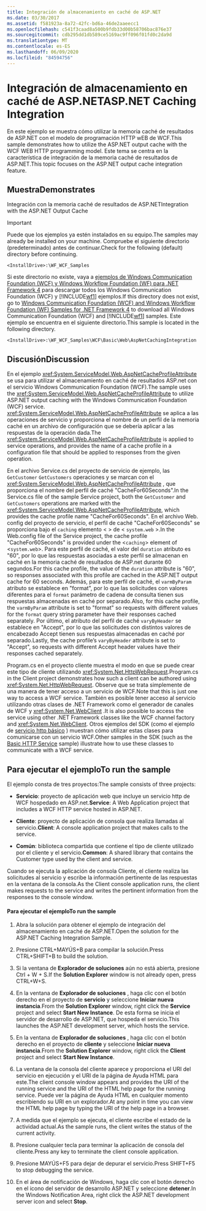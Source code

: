 ```yaml
---
title: Integración de almacenamiento en caché de ASP.NET
ms.date: 03/30/2017
ms.assetid: f581923a-8a72-42fc-bd6a-46de2aaeecc1
ms.openlocfilehash: c541f3caad8a500b9fdb33d00b58706bac876e37
ms.sourcegitcommit: cdb295dd1db589ce5169ac9ff096f01fd0c2da9d
ms.translationtype: MT
ms.contentlocale: es-ES
ms.lasthandoff: 06/09/2020
ms.locfileid: "84594756"
---
```

# <a name="aspnet-caching-integration"></a><span data-ttu-id="1ca6e-102">Integración de almacenamiento en caché de ASP.NET</span><span class="sxs-lookup"><span data-stu-id="1ca6e-102">ASP.NET Caching Integration</span></span>

<span data-ttu-id="1ca6e-103">En este ejemplo se muestra cómo utilizar la memoria caché de resultados de ASP.NET con el modelo de programación HTTP wEB de WCF.</span><span class="sxs-lookup"><span data-stu-id="1ca6e-103">This sample demonstrates how to utilize the ASP.NET output cache with the WCF WEB HTTP programming model.</span></span> <span data-ttu-id="1ca6e-104">Este tema se centra en la característica de integración de la memoria caché de resultados de ASP.NET.</span><span class="sxs-lookup"><span data-stu-id="1ca6e-104">This topic focuses on the ASP.NET output cache integration feature.</span></span>

## <a name="demonstrates"></a><span data-ttu-id="1ca6e-105">Muestra</span><span class="sxs-lookup"><span data-stu-id="1ca6e-105">Demonstrates</span></span>

<span data-ttu-id="1ca6e-106">Integración con la memoria caché de resultados de ASP.NET</span><span class="sxs-lookup"><span data-stu-id="1ca6e-106">Integration with the ASP.NET Output Cache</span></span>

> [!IMPORTANT]
> <span data-ttu-id="1ca6e-107">Puede que los ejemplos ya estén instalados en su equipo.</span><span class="sxs-lookup"><span data-stu-id="1ca6e-107">The samples may already be installed on your machine.</span></span> <span data-ttu-id="1ca6e-108">Compruebe el siguiente directorio (predeterminado) antes de continuar.</span><span class="sxs-lookup"><span data-stu-id="1ca6e-108">Check for the following (default) directory before continuing.</span></span>
>
> `<InstallDrive>:\WF_WCF_Samples`
>
> <span data-ttu-id="1ca6e-109">Si este directorio no existe, vaya a [ejemplos de Windows Communication Foundation (WCF) y Windows Workflow Foundation (WF) para .NET Framework 4](https://www.microsoft.com/download/details.aspx?id=21459) para descargar todos los Windows Communication Foundation (WCF) y [!INCLUDE[wf1](../../../../includes/wf1-md.md)] ejemplos.</span><span class="sxs-lookup"><span data-stu-id="1ca6e-109">If this directory does not exist, go to [Windows Communication Foundation (WCF) and Windows Workflow Foundation (WF) Samples for .NET Framework 4](https://www.microsoft.com/download/details.aspx?id=21459) to download all Windows Communication Foundation (WCF) and [!INCLUDE[wf1](../../../../includes/wf1-md.md)] samples.</span></span> <span data-ttu-id="1ca6e-110">Este ejemplo se encuentra en el siguiente directorio.</span><span class="sxs-lookup"><span data-stu-id="1ca6e-110">This sample is located in the following directory.</span></span>
>
> `<InstallDrive>:\WF_WCF_Samples\WCF\Basic\Web\AspNetCachingIntegration`

## <a name="discussion"></a><span data-ttu-id="1ca6e-111">Discusión</span><span class="sxs-lookup"><span data-stu-id="1ca6e-111">Discussion</span></span>

<span data-ttu-id="1ca6e-112">En el ejemplo <xref:System.ServiceModel.Web.AspNetCacheProfileAttribute> se usa para utilizar el almacenamiento en caché de resultados ASP.net con el servicio Windows Communication Foundation (WCF).</span><span class="sxs-lookup"><span data-stu-id="1ca6e-112">The sample uses the <xref:System.ServiceModel.Web.AspNetCacheProfileAttribute> to utilize ASP.NET output caching with the Windows Communication Foundation (WCF) service.</span></span> <span data-ttu-id="1ca6e-113"><xref:System.ServiceModel.Web.AspNetCacheProfileAttribute> se aplica a las operaciones de servicio y proporciona el nombre de un perfil de la memoria caché en un archivo de configuración que se debería aplicar a las respuestas de la operación dada.</span><span class="sxs-lookup"><span data-stu-id="1ca6e-113">The <xref:System.ServiceModel.Web.AspNetCacheProfileAttribute> is applied to service operations, and provides the name of a cache profile in a configuration file that should be applied to responses from the given operation.</span></span>

<span data-ttu-id="1ca6e-114">En el archivo Service.cs del proyecto de servicio de ejemplo, las `GetCustomer` `GetCustomers` operaciones y se marcan con el <xref:System.ServiceModel.Web.AspNetCacheProfileAttribute> , que proporciona el nombre del perfil de caché "CacheFor60Seconds".</span><span class="sxs-lookup"><span data-stu-id="1ca6e-114">In the Service.cs file of the sample Service project, both the `GetCustomer` and `GetCustomers` operations are marked with the <xref:System.ServiceModel.Web.AspNetCacheProfileAttribute>, which provides the cache profile name "CacheFor60Seconds".</span></span> <span data-ttu-id="1ca6e-115">En el archivo Web. config del proyecto de servicio, el perfil de caché "CacheFor60Seconds" se proporciona bajo el `caching` elemento < > de < `system.web` >.</span><span class="sxs-lookup"><span data-stu-id="1ca6e-115">In the Web.config file of the Service project, the cache profile "CacheFor60Seconds" is provided under the <`caching`> element of <`system.web`>.</span></span> <span data-ttu-id="1ca6e-116">Para este perfil de caché, el valor del `duration` atributo es "60", por lo que las respuestas asociadas a este perfil se almacenan en caché en la memoria caché de resultados de ASP.net durante 60 segundos.</span><span class="sxs-lookup"><span data-stu-id="1ca6e-116">For this cache profile, the value of the `duration` attribute is "60", so responses associated with this profile are cached in the ASP.NET output cache for 60 seconds.</span></span> <span data-ttu-id="1ca6e-117">Además, para este perfil de caché, el `varmByParam` atributo se establece en "format", por lo que las solicitudes con valores diferentes para el `format` parámetro de cadena de consulta tienen sus respuestas almacenadas en caché por separado.</span><span class="sxs-lookup"><span data-stu-id="1ca6e-117">Also, for this cache profile, the `varmByParam` attribute is set to "format" so requests with different values for the `format` query string parameter have their responses cached separately.</span></span> <span data-ttu-id="1ca6e-118">Por último, el atributo del perfil de caché `varyByHeader` se establece en "Accept", por lo que las solicitudes con distintos valores de encabezado Accept tienen sus respuestas almacenadas en caché por separado.</span><span class="sxs-lookup"><span data-stu-id="1ca6e-118">Lastly, the cache profile’s `varyByHeader` attribute is set to "Accept", so requests with different Accept header values have their responses cached separately.</span></span>

<span data-ttu-id="1ca6e-119">Program.cs en el proyecto cliente muestra el modo en que se puede crear este tipo de cliente utilizando <xref:System.Net.HttpWebRequest>.</span><span class="sxs-lookup"><span data-stu-id="1ca6e-119">Program.cs in the Client project demonstrates how such a client can be authored using <xref:System.Net.HttpWebRequest>.</span></span> <span data-ttu-id="1ca6e-120">Observe que se trata simplemente de una manera de tener acceso a un servicio de WCF.</span><span class="sxs-lookup"><span data-stu-id="1ca6e-120">Note that this is just one way to access a WCF service.</span></span> <span data-ttu-id="1ca6e-121">También es posible tener acceso al servicio utilizando otras clases de .NET Framework como el generador de canales de WCF y <xref:System.Net.WebClient> .</span><span class="sxs-lookup"><span data-stu-id="1ca6e-121">It is also possible to access the service using other .NET Framework classes like the WCF channel factory and <xref:System.Net.WebClient>.</span></span> <span data-ttu-id="1ca6e-122">Otros ejemplos del SDK (como el ejemplo de [servicio http básico](basic-http-service.md) ) muestran cómo utilizar estas clases para comunicarse con un servicio WCF.</span><span class="sxs-lookup"><span data-stu-id="1ca6e-122">Other samples in the SDK (such as the [Basic HTTP Service](basic-http-service.md) sample) illustrate how to use these classes to communicate with a WCF service.</span></span>

## <a name="to-run-the-sample"></a><span data-ttu-id="1ca6e-123">Para ejecutar el ejemplo</span><span class="sxs-lookup"><span data-stu-id="1ca6e-123">To run the sample</span></span>

<span data-ttu-id="1ca6e-124">El ejemplo consta de tres proyectos:</span><span class="sxs-lookup"><span data-stu-id="1ca6e-124">The sample consists of three projects:</span></span>

- <span data-ttu-id="1ca6e-125">**Servicio**: proyecto de aplicación web que incluye un servicio http de WCF hospedado en ASP.net.</span><span class="sxs-lookup"><span data-stu-id="1ca6e-125">**Service**: A Web Application project that includes a WCF HTTP service hosted in ASP.NET.</span></span>

- <span data-ttu-id="1ca6e-126">**Cliente**: proyecto de aplicación de consola que realiza llamadas al servicio.</span><span class="sxs-lookup"><span data-stu-id="1ca6e-126">**Client**: A console application project that makes calls to the service.</span></span>

- <span data-ttu-id="1ca6e-127">**Común**: biblioteca compartida que contiene el tipo de cliente utilizado por el cliente y el servicio.</span><span class="sxs-lookup"><span data-stu-id="1ca6e-127">**Common**: A shared library that contains the Customer type used by the client and service.</span></span>

<span data-ttu-id="1ca6e-128">Cuando se ejecuta la aplicación de consola Cliente, el cliente realiza las solicitudes al servicio y escribe la información pertinente de las respuestas en la ventana de la consola.</span><span class="sxs-lookup"><span data-stu-id="1ca6e-128">As the Client console application runs, the client makes requests to the service and writes the pertinent information from the responses to the console window.</span></span>

#### <a name="to-run-the-sample"></a><span data-ttu-id="1ca6e-129">Para ejecutar el ejemplo</span><span class="sxs-lookup"><span data-stu-id="1ca6e-129">To run the sample</span></span>

1. <span data-ttu-id="1ca6e-130">Abra la solución para obtener el ejemplo de integración del almacenamiento en caché de ASP.NET.</span><span class="sxs-lookup"><span data-stu-id="1ca6e-130">Open the solution for the ASP.NET Caching Integration Sample.</span></span>

2. <span data-ttu-id="1ca6e-131">Presione CTRL+MAYÚS+B para compilar la solución.</span><span class="sxs-lookup"><span data-stu-id="1ca6e-131">Press CTRL+SHIFT+B to build the solution.</span></span>

3. <span data-ttu-id="1ca6e-132">Si la ventana de **Explorador de soluciones** aún no está abierta, presione Ctrl + W + S.</span><span class="sxs-lookup"><span data-stu-id="1ca6e-132">If the **Solution Explorer** window is not already open, press CTRL+W+S.</span></span>

4. <span data-ttu-id="1ca6e-133">En la ventana de **Explorador de soluciones** , haga clic con el botón derecho en el proyecto de **servicio** y seleccione **Iniciar nueva instancia**.</span><span class="sxs-lookup"><span data-stu-id="1ca6e-133">From the **Solution Explorer** window, right click the **Service** project and select **Start New Instance**.</span></span> <span data-ttu-id="1ca6e-134">De esta forma se inicia el servidor de desarrollo de ASP.NET, que hospeda el servicio.</span><span class="sxs-lookup"><span data-stu-id="1ca6e-134">This launches the ASP.NET development server, which hosts the service.</span></span>

5. <span data-ttu-id="1ca6e-135">En la ventana de **Explorador de soluciones** , haga clic con el botón derecho en el proyecto de **cliente** y seleccione **Iniciar nueva instancia**.</span><span class="sxs-lookup"><span data-stu-id="1ca6e-135">From the **Solution Explorer** window, right click the **Client** project and select **Start New Instance**.</span></span>

6. <span data-ttu-id="1ca6e-136">La ventana de la consola del cliente aparece y proporciona el URI del servicio en ejecución y el URI de la página de Ayuda HTML para este.</span><span class="sxs-lookup"><span data-stu-id="1ca6e-136">The client console window appears and provides the URI of the running service and the URI of the HTML help page for the running service.</span></span> <span data-ttu-id="1ca6e-137">Puede ver la página de Ayuda HTML en cualquier momento escribiendo su URI en un explorador.</span><span class="sxs-lookup"><span data-stu-id="1ca6e-137">At any point in time you can view the HTML help page by typing the URI of the help page in a browser.</span></span>

7. <span data-ttu-id="1ca6e-138">A medida que el ejemplo se ejecuta, el cliente escribe el estado de la actividad actual.</span><span class="sxs-lookup"><span data-stu-id="1ca6e-138">As the sample runs, the client writes the status of the current activity.</span></span>

8. <span data-ttu-id="1ca6e-139">Presione cualquier tecla para terminar la aplicación de consola del cliente.</span><span class="sxs-lookup"><span data-stu-id="1ca6e-139">Press any key to terminate the client console application.</span></span>

9. <span data-ttu-id="1ca6e-140">Presione MAYÚS+F5 para dejar de depurar el servicio.</span><span class="sxs-lookup"><span data-stu-id="1ca6e-140">Press SHIFT+F5 to stop debugging the service.</span></span>

10. <span data-ttu-id="1ca6e-141">En el área de notificación de Windows, haga clic con el botón derecho en el icono del servidor de desarrollo ASP.NET y seleccione **detener**.</span><span class="sxs-lookup"><span data-stu-id="1ca6e-141">In the Windows Notification Area, right click the ASP.NET development server icon and select **Stop**.</span></span>
